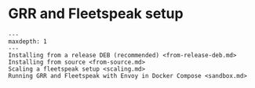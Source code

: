# GRR and Fleetspeak setup

```{toctree}
---
maxdepth: 1
---
Installing from a release DEB (recommended) <from-release-deb.md>
Installing from source <from-source.md>
Scaling a fleetspeak setup <scaling.md>
Running GRR and Fleetspeak with Envoy in Docker Compose <sandbox.md>
```

